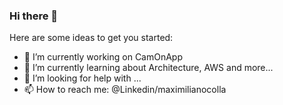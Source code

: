 ### Hi there 👋

Here are some ideas to get you started:

- 🔭 I’m currently working on CamOnApp
- 🌱 I’m currently learning about Architecture, AWS and more...
- 🤔 I’m looking for help with ...
- 📫 How to reach me: @Linkedin/maximilianocolla

